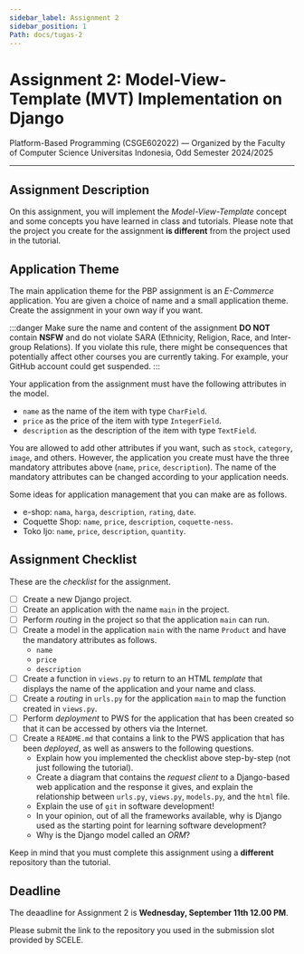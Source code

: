 ```yaml
---
sidebar_label: Assignment 2
sidebar_position: 1
Path: docs/tugas-2
---
```


# Assignment 2: Model-View-Template (MVT) Implementation on Django

Platform-Based Programming (CSGE602022) — Organized by the Faculty of Computer Science Universitas Indonesia, Odd Semester 2024/2025

---

## Assignment Description

On this assignment, you will implement the *Model-View-Template* concept and some concepts you have learned in class and tutorials. Please note that the project you create for the assignment **is different** from the project used in the tutorial.

## Application Theme

The main application theme for the PBP assignment is an *E-Commerce* application. You are given a choice of name and a small application theme. Create the assignment in your own way if you want.

:::danger
Make sure the name and content of the assignment **DO NOT** contain **NSFW** and do not violate SARA (Ethnicity, Religion, Race, and Inter-group Relations). If you violate this rule, there might be consequences that potentially affect other courses you are currently taking. For example, your GitHub account could get suspended.
:::

Your application from the assignment must have the following attributes in the model.

- `name` as the name of the item with type `CharField`.
- `price` as the price of the item with type `IntegerField`.
- `description` as the description of the item with type `TextField`.

You are allowed to add other attributes if you want, such as `stock`, `category`, `image`, and others. However, the application you create must have the three mandatory attributes above (`name`, `price`, `description`). The name of the mandatory attributes can be changed according to your application needs.

Some ideas for application management that you can make are as follows.

- e-shop: `nama`, `harga`, `description`, `rating`, `date`.
- Coquette Shop: `name`, `price`, `description`, `coquette-ness`.
- Toko Ijo: `name`, `price`, `description`, `quantity`.

## Assignment Checklist

These are the *checklist* for the assignment.

- [ ] Create a new Django project.
- [ ] Create an application with the name `main` in the project.
- [ ] Perform *routing* in the project so that the application `main` can run.
- [ ] Create a model in the application `main` with the name `Product` and have the mandatory attributes as follows.
    - `name`
    - `price`
    - `description`
- [ ] Create a function in `views.py` to return to an HTML *template* that displays the name of the application and your name and class.
- [ ] Create a *routing* in `urls.py` for the application `main` to map the function created in `views.py`.
- [ ] Perform *deployment* to PWS for the application that has been created so that it can be accessed by others via the Internet.
- [ ] Create a `README.md` that contains a link to the PWS application that has been *deployed*, as well as answers to the following questions.
    - Explain how you implemented the checklist above step-by-step (not just following the tutorial).
    - Create a diagram that contains the *request client* to a Django-based web application and the response it gives, and explain the relationship between `urls.py`, `views.py`, `models.py`, and the `html` file.
    - Explain the use of `git` in software development!
    - In your opinion, out of all the frameworks available, why is Django used as the starting point for learning software development?
    - Why is the Django model called an *ORM*?

Keep in mind that you must complete this assignment using a **different** repository than the tutorial.

## Deadline

The deaadline for Assignment 2 is **Wednesday, September 11th 12.00 PM**.

Please submit the link to the repository you used in the submission slot provided by SCELE.
